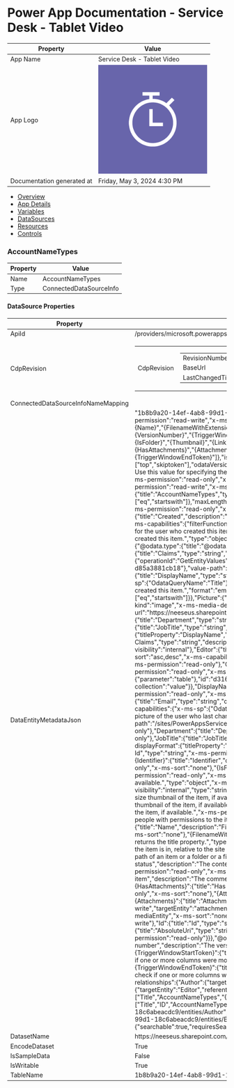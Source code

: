 ﻿# Power App Documentation \- Service Desk \- Tablet Video

| Property                   | Value                                   |
| -------------------------- | --------------------------------------- |
| App Name                   | Service Desk \- Tablet Video            |
| App Logo                   | ![App Logo](resources/applogoSmall.png) |
| Documentation generated at | Friday, May 3, 2024 4:30 PM             |

- [Overview](index-Service-Desk---Tablet-Video.md)
- [App Details](appdetails-Service-Desk---Tablet-Video.md)
- [Variables](variables-Service-Desk---Tablet-Video.md)
- [DataSources](datasources-Service-Desk---Tablet-Video.md)
- [Resources](resources-Service-Desk---Tablet-Video.md)
- [Controls](controls-Service-Desk---Tablet-Video.md)

### AccountNameTypes

| Property | Value                   |
| -------- | ----------------------- |
| Name     | AccountNameTypes        |
| Type     | ConnectedDataSourceInfo |

#### DataSource Properties

| Property                           | Value                                                                                                                                                                                                                                                                                                                                                                                                                                                                                                                                                                                                                                                                                                                                                                                                                                                                                                                                                                                                                                                                                                                                                                                                                                                                                                                                                                                                                                                                                                                                                                                                                                                                                                                                                                                                                                                                                                                                                                                                                                                                                                                                                                                                                                                                                                                                                                                                                                                                                                                                                                                                                                                                                                                                                                                                                                                                                                                                                                                                                                                                                                                                                                                                                                                                                                                                                                                                                                                                                                                                                                                                                                                                                                                                                                                                                                                                                                                                                                                                                                                                                                                                                                                                                                                                                                                                                                                                                                                                                                                                                                                                                                                                                                                                                                                                                                                                                                                                                                                                                                                                                                                                                                                                                                                                                                                                                                                                                                                                                                                                                                                                                                                                                                                                                                                                                                                                                                                                                                                                                                                                                                                                                                                                                                                                                                                                                                                                                                                                                                                                                                                                                                                                                                                                                                                                                                                                                                                                                                                                                                                                                                                                                                                                                                                                                                                                                                                                                                                                                                                                                                                                                                                                                                                                                                                                                                                                                                                                                                                                                                                                                                                                                                                                                                                                                                                                                                                                                                                                                                                                                                                                                                                                                                                                                                                                                                                                                                                                                                                                                                                                                                                                                                                                                                                                                                                                                                                                                                                                                                                                                                                                                                                                                                                                                                                                                                                                                                                                                                                                                                                                                                                                                                                                                                                                                                                                                                                                                                                                                                                                                                                                                                                                                                                                                                                                                                                                                                                                                                                                                                                                                                                                                                                                                                                                                                                                                                                                                                                                                                                                                                                                                                                                                                                                                                                                                                                                                                                                                                                                                                                                                                                                                                                                                                                                                                                                                                                                                                                                                                                                                                                                                                                                                                                                                                                                                                                                                                                                                                                                                                                                                                    |
| ---------------------------------- | -------------------------------------------------------------------------------------------------------------------------------------------------------------------------------------------------------------------------------------------------------------------------------------------------------------------------------------------------------------------------------------------------------------------------------------------------------------------------------------------------------------------------------------------------------------------------------------------------------------------------------------------------------------------------------------------------------------------------------------------------------------------------------------------------------------------------------------------------------------------------------------------------------------------------------------------------------------------------------------------------------------------------------------------------------------------------------------------------------------------------------------------------------------------------------------------------------------------------------------------------------------------------------------------------------------------------------------------------------------------------------------------------------------------------------------------------------------------------------------------------------------------------------------------------------------------------------------------------------------------------------------------------------------------------------------------------------------------------------------------------------------------------------------------------------------------------------------------------------------------------------------------------------------------------------------------------------------------------------------------------------------------------------------------------------------------------------------------------------------------------------------------------------------------------------------------------------------------------------------------------------------------------------------------------------------------------------------------------------------------------------------------------------------------------------------------------------------------------------------------------------------------------------------------------------------------------------------------------------------------------------------------------------------------------------------------------------------------------------------------------------------------------------------------------------------------------------------------------------------------------------------------------------------------------------------------------------------------------------------------------------------------------------------------------------------------------------------------------------------------------------------------------------------------------------------------------------------------------------------------------------------------------------------------------------------------------------------------------------------------------------------------------------------------------------------------------------------------------------------------------------------------------------------------------------------------------------------------------------------------------------------------------------------------------------------------------------------------------------------------------------------------------------------------------------------------------------------------------------------------------------------------------------------------------------------------------------------------------------------------------------------------------------------------------------------------------------------------------------------------------------------------------------------------------------------------------------------------------------------------------------------------------------------------------------------------------------------------------------------------------------------------------------------------------------------------------------------------------------------------------------------------------------------------------------------------------------------------------------------------------------------------------------------------------------------------------------------------------------------------------------------------------------------------------------------------------------------------------------------------------------------------------------------------------------------------------------------------------------------------------------------------------------------------------------------------------------------------------------------------------------------------------------------------------------------------------------------------------------------------------------------------------------------------------------------------------------------------------------------------------------------------------------------------------------------------------------------------------------------------------------------------------------------------------------------------------------------------------------------------------------------------------------------------------------------------------------------------------------------------------------------------------------------------------------------------------------------------------------------------------------------------------------------------------------------------------------------------------------------------------------------------------------------------------------------------------------------------------------------------------------------------------------------------------------------------------------------------------------------------------------------------------------------------------------------------------------------------------------------------------------------------------------------------------------------------------------------------------------------------------------------------------------------------------------------------------------------------------------------------------------------------------------------------------------------------------------------------------------------------------------------------------------------------------------------------------------------------------------------------------------------------------------------------------------------------------------------------------------------------------------------------------------------------------------------------------------------------------------------------------------------------------------------------------------------------------------------------------------------------------------------------------------------------------------------------------------------------------------------------------------------------------------------------------------------------------------------------------------------------------------------------------------------------------------------------------------------------------------------------------------------------------------------------------------------------------------------------------------------------------------------------------------------------------------------------------------------------------------------------------------------------------------------------------------------------------------------------------------------------------------------------------------------------------------------------------------------------------------------------------------------------------------------------------------------------------------------------------------------------------------------------------------------------------------------------------------------------------------------------------------------------------------------------------------------------------------------------------------------------------------------------------------------------------------------------------------------------------------------------------------------------------------------------------------------------------------------------------------------------------------------------------------------------------------------------------------------------------------------------------------------------------------------------------------------------------------------------------------------------------------------------------------------------------------------------------------------------------------------------------------------------------------------------------------------------------------------------------------------------------------------------------------------------------------------------------------------------------------------------------------------------------------------------------------------------------------------------------------------------------------------------------------------------------------------------------------------------------------------------------------------------------------------------------------------------------------------------------------------------------------------------------------------------------------------------------------------------------------------------------------------------------------------------------------------------------------------------------------------------------------------------------------------------------------------------------------------------------------------------------------------------------------------------------------------------------------------------------------------------------------------------------------------------------------------------------------------------------------------------------------------------------------------------------------------------------------------------------------------------------------------------------------------------------------------------------------------------------------------------------------------------------------------------------------------------------------------------------------------------------------------------------------------------------------------------------------------------------------------------------------------------------------------------------------------------------------------------------------------------------------------------------------------------------------------------------------------------------------------------------------------------------------------------------------------------------------------------------------------------------------------------------------------------------------------------------------------------------------------------------------------------------------------------------------------------------------------------------------------------------------------------------------------------------------------------------------------------------------------------------------------------------------------------------------------------------------------------------------------------------------------------------------------------------------------------------------------------------------------------------------------------------------------------------------------------------------------------------------------------------------------------------------------------------------------------------------------------------------------------------------------------------------------------------------------------------------------------------------------------------------------------------------------------------------------------------------------------------------------------------------------------------------------------------------------------------------------------------------------------------------------------------------------------------------------------------------------------------------------------------------------------------------------------------------------------------------------------------------------------------------------------------------------------------------------------------------------------------------------------------------------------------------------------------------------------------------------------------------------------------------------------------------------------------------------------------------------------------------- |
| ApiId                              | \/providers\/microsoft.powerapps\/apis\/shared\_sharepointonline                                                                                                                                                                                                                                                                                                                                                                                                                                                                                                                                                                                                                                                                                                                                                                                                                                                                                                                                                                                                                                                                                                                                                                                                                                                                                                                                                                                                                                                                                                                                                                                                                                                                                                                                                                                                                                                                                                                                                                                                                                                                                                                                                                                                                                                                                                                                                                                                                                                                                                                                                                                                                                                                                                                                                                                                                                                                                                                                                                                                                                                                                                                                                                                                                                                                                                                                                                                                                                                                                                                                                                                                                                                                                                                                                                                                                                                                                                                                                                                                                                                                                                                                                                                                                                                                                                                                                                                                                                                                                                                                                                                                                                                                                                                                                                                                                                                                                                                                                                                                                                                                                                                                                                                                                                                                                                                                                                                                                                                                                                                                                                                                                                                                                                                                                                                                                                                                                                                                                                                                                                                                                                                                                                                                                                                                                                                                                                                                                                                                                                                                                                                                                                                                                                                                                                                                                                                                                                                                                                                                                                                                                                                                                                                                                                                                                                                                                                                                                                                                                                                                                                                                                                                                                                                                                                                                                                                                                                                                                                                                                                                                                                                                                                                                                                                                                                                                                                                                                                                                                                                                                                                                                                                                                                                                                                                                                                                                                                                                                                                                                                                                                                                                                                                                                                                                                                                                                                                                                                                                                                                                                                                                                                                                                                                                                                                                                                                                                                                                                                                                                                                                                                                                                                                                                                                                                                                                                                                                                                                                                                                                                                                                                                                                                                                                                                                                                                                                                                                                                                                                                                                                                                                                                                                                                                                                                                                                                                                                                                                                                                                                                                                                                                                                                                                                                                                                                                                                                                                                                                                                                                                                                                                                                                                                                                                                                                                                                                                                                                                                                                                                                                                                                                                                                                                                                                                                                                                                                                                                                                                                                                         |
| CdpRevision                        | <table><tr><td>CdpRevision</td><td><table><tr><td>RevisionNumber</td><td>1</td></tr><tr><td>BaseUrl</td><td>/</td></tr><tr><td>LastChangedTimeString</td><td>6/2/2022 5:40:00 PM</td></tr></table></td></tr></table>                                                                                                                                                                                                                                                                                                                                                                                                                                                                                                                                                                                                                                                                                                                                                                                                                                                                                                                                                                                                                                                                                                                                                                                                                                                                                                                                                                                                                                                                                                                                                                                                                                                                                                                                                                                                                                                                                                                                                                                                                                                                                                                                                                                                                                                                                                                                                                                                                                                                                                                                                                                                                                                                                                                                                                                                                                                                                                                                                                                                                                                                                                                                                                                                                                                                                                                                                                                                                                                                                                                                                                                                                                                                                                                                                                                                                                                                                                                                                                                                                                                                                                                                                                                                                                                                                                                                                                                                                                                                                                                                                                                                                                                                                                                                                                                                                                                                                                                                                                                                                                                                                                                                                                                                                                                                                                                                                                                                                                                                                                                                                                                                                                                                                                                                                                                                                                                                                                                                                                                                                                                                                                                                                                                                                                                                                                                                                                                                                                                                                                                                                                                                                                                                                                                                                                                                                                                                                                                                                                                                                                                                                                                                                                                                                                                                                                                                                                                                                                                                                                                                                                                                                                                                                                                                                                                                                                                                                                                                                                                                                                                                                                                                                                                                                                                                                                                                                                                                                                                                                                                                                                                                                                                                                                                                                                                                                                                                                                                                                                                                                                                                                                                                                                                                                                                                                                                                                                                                                                                                                                                                                                                                                                                                                                                                                                                                                                                                                                                                                                                                                                                                                                                                                                                                                                                                                                                                                                                                                                                                                                                                                                                                                                                                                                                                                                                                                                                                                                                                                                                                                                                                                                                                                                                                                                                                                                                                                                                                                                                                                                                                                                                                                                                                                                                                                                                                                                                                                                                                                                                                                                                                                                                                                                                                                                                                                                                                                                                                                                                                                                                                                                                                                                                                                                                                                                                                                                                                                     |
| ConnectedDataSourceInfoNameMapping |                                                                                                                                                                                                                                                                                                                                                                                                                                                                                                                                                                                                                                                                                                                                                                                                                                                                                                                                                                                                                                                                                                                                                                                                                                                                                                                                                                                                                                                                                                                                                                                                                                                                                                                                                                                                                                                                                                                                                                                                                                                                                                                                                                                                                                                                                                                                                                                                                                                                                                                                                                                                                                                                                                                                                                                                                                                                                                                                                                                                                                                                                                                                                                                                                                                                                                                                                                                                                                                                                                                                                                                                                                                                                                                                                                                                                                                                                                                                                                                                                                                                                                                                                                                                                                                                                                                                                                                                                                                                                                                                                                                                                                                                                                                                                                                                                                                                                                                                                                                                                                                                                                                                                                                                                                                                                                                                                                                                                                                                                                                                                                                                                                                                                                                                                                                                                                                                                                                                                                                                                                                                                                                                                                                                                                                                                                                                                                                                                                                                                                                                                                                                                                                                                                                                                                                                                                                                                                                                                                                                                                                                                                                                                                                                                                                                                                                                                                                                                                                                                                                                                                                                                                                                                                                                                                                                                                                                                                                                                                                                                                                                                                                                                                                                                                                                                                                                                                                                                                                                                                                                                                                                                                                                                                                                                                                                                                                                                                                                                                                                                                                                                                                                                                                                                                                                                                                                                                                                                                                                                                                                                                                                                                                                                                                                                                                                                                                                                                                                                                                                                                                                                                                                                                                                                                                                                                                                                                                                                                                                                                                                                                                                                                                                                                                                                                                                                                                                                                                                                                                                                                                                                                                                                                                                                                                                                                                                                                                                                                                                                                                                                                                                                                                                                                                                                                                                                                                                                                                                                                                                                                                                                                                                                                                                                                                                                                                                                                                                                                                                                                                                                                                                                                                                                                                                                                                                                                                                                                                                                                                                                                                                                                          |
| DataEntityMetadataJson             | "1b8b9a20\-14ef\-4ab8\-99d1\-18c6abeacdc9": "{"name":"1b8b9a20\-14ef\-4ab8\-99d1\-18c6abeacdc9","title":"AccountNameTypes","x\-ms\-permission":"read\-write","x\-ms\-capabilities":{"sortRestrictions":{"sortable":true,"unsortableProperties":\["{Identifier}","{IsFolder}","{Thumbnail}","{Link}","{Name}","{FilenameWithExtension}","{Path}","{FullPath}","{ModerationStatus}","{ModerationComment}","{HasAttachments}","{Attachments}","{VersionNumber}","{TriggerWindowStartToken}","{TriggerWindowEndToken}"\]},"filterRestrictions":{"filterable":true,"nonFilterableProperties":\["{Identifier}","{IsFolder}","{Thumbnail}","{Link}","{Name}","{FilenameWithExtension}","{Path}","{FullPath}","{ModerationStatus}","{ModerationComment}","{HasAttachments}","{Attachments}","{VersionNumber}","{TriggerWindowStartToken}","{TriggerWindowEndToken}"\]},"isOnlyServerPagable":true,"filterFunctionSupport":\["and","or","eq","startswith","gt","ge","lt","le","ne"\],"serverPagingOptions":\["top","skiptoken"\],"odataVersion":3},"schema":{"type":"array","items":{"type":"object","required":\[\],"properties":{"ID":{"title":"ID","description":"List item id. Use this value for specifying the item to act on in other list related actions.","type":"integer","format":"int64","x\-ms\-keyType":"primary","x\-ms\-keyOrder":1,"x\-ms\-permission":"read\-only","x\-ms\-sort":"asc,desc","x\-ms\-capabilities":{"filterFunctions":\["eq"\]}},"Title":{"title":"Title","type":"string","x\-ms\-permission":"read\-write","x\-ms\-sort":"asc,desc","x\-ms\-capabilities":{"filterFunctions":\["eq","startswith"\]},"maxLength":255},"AccountNameTypes":{"title":"AccountNameTypes","type":"string","x\-ms\-permission":"read\-write","x\-ms\-sort":"asc,desc","x\-ms\-capabilities":{"filterFunctions":\["eq","startswith"\]},"maxLength":255},"Modified":{"title":"Modified","description":"When this item was last changed.","type":"string","format":"date\-time","x\-ms\-permission":"read\-only","x\-ms\-sort":"asc,desc","x\-ms\-capabilities":{"filterFunctions":\["eq","gt","ge","lt","le","ne"\]}},"Created":{"title":"Created","description":"When this item was created.","type":"string","format":"date\-time","x\-ms\-permission":"read\-only","x\-ms\-sort":"asc,desc","x\-ms\-capabilities":{"filterFunctions":\["eq","gt","ge","lt","le","ne"\]}},"Author\#Claims":{"title":"Created By Claims","type":"string","description":"Internal identifier for the user who created this item.","x\-ms\-permission":"read\-only","x\-ms\-visibility":"internal"},"Author":{"title":"Created By","description":"The user who created this item.","type":"object","x\-ms\-permission":"read\-only","x\-ms\-sort":"asc,desc","x\-ms\-capabilities":{"filterFunctions":\["eq"\]},"properties":{"@odata.type":{"title":"@odata.type","x\-ms\-visibility":"internal","type":"string","x\-ms\-permission":"read\-only"},"Claims":{"title":"Claims","type":"string","description":"Internal identifier for the user who created this item.","x\-ms\-permission":"read\-only","x\-ms\-dynamic\-values":{"operationId":"GetEntityValues","parameters":{"dataset":{"parameter":"dataset"},"table":{"parameter":"table"},"id":"1df5e554\-ec7e\-46a6\-901d\-d85a3881cb18"},"value\-path":"Claims","value\-title":"DisplayName","value\-collection":"value"}},"DisplayName":{"title":"DisplayName","type":"string","description":"The name of the user who created this item.","x\-ms\-permission":"read\-only","x\-ms\-capabilities":{"x\-ms\-sp":{"OdataQueryName":"Title"},"filterFunctions":\["eq","startswith"\]}},"Email":{"title":"Email","type":"string","description":"Email address of the user who created this item.","format":"email","x\-ms\-permission":"read\-only","x\-ms\-capabilities":{"x\-ms\-sp":{"OdataQueryName":"EMail"},"filterFunctions":\["eq","startswith"\]}},"Picture":{"title":"Picture","type":"string","description":"Link to a picture of the user who created this item.","format":"uri","x\-ms\-media\-kind":"image","x\-ms\-media\-default\-folder\-path":"\/sites\/PowerAppsServiceDesk","x\-ms\-media\-base\-url":"https:\/\/neeseus.sharepoint.com\/sites\/PowerAppsServiceDesk","x\-ms\-permission":"read\-only"},"Department":{"title":"Department","type":"string","description":"Department name of the user who created this item.","x\-ms\-permission":"read\-only"},"JobTitle":{"title":"JobTitle","type":"string","description":"Job title of the user who created this item.","x\-ms\-permission":"read\-only"}},"x\-ms\-displayFormat":{"titleProperty":"DisplayName","subtitleProperty":"Email","thumbnailProperty":"Picture"}},"Editor\#Claims":{"title":"Modified By Claims","type":"string","description":"Internal identifier for the user who last changed this item.","x\-ms\-permission":"read\-only","x\-ms\-visibility":"internal"},"Editor":{"title":"Modified By","description":"The user who last changed this item.","type":"object","x\-ms\-permission":"read\-only","x\-ms\-sort":"asc,desc","x\-ms\-capabilities":{"filterFunctions":\["eq"\]},"properties":{"@odata.type":{"title":"@odata.type","x\-ms\-visibility":"internal","type":"string","x\-ms\-permission":"read\-only"},"Claims":{"title":"Claims","type":"string","description":"Internal identifier for the user who last changed this item.","x\-ms\-permission":"read\-only","x\-ms\-dynamic\-values":{"operationId":"GetEntityValues","parameters":{"dataset":{"parameter":"dataset"},"table":{"parameter":"table"},"id":"d31655d1\-1d5b\-4511\-95a1\-7a09e9b75bf2"},"value\-path":"Claims","value\-title":"DisplayName","value\-collection":"value"}},"DisplayName":{"title":"DisplayName","type":"string","description":"The name of the user who last changed this item.","x\-ms\-permission":"read\-only","x\-ms\-capabilities":{"x\-ms\-sp":{"OdataQueryName":"Title"},"filterFunctions":\["eq","startswith"\]}},"Email":{"title":"Email","type":"string","description":"Email address of the user who last changed this item.","format":"email","x\-ms\-permission":"read\-only","x\-ms\-capabilities":{"x\-ms\-sp":{"OdataQueryName":"EMail"},"filterFunctions":\["eq","startswith"\]}},"Picture":{"title":"Picture","type":"string","description":"Link to a picture of the user who last changed this item.","format":"uri","x\-ms\-media\-kind":"image","x\-ms\-media\-default\-folder\-path":"\/sites\/PowerAppsServiceDesk","x\-ms\-media\-base\-url":"https:\/\/neeseus.sharepoint.com\/sites\/PowerAppsServiceDesk","x\-ms\-permission":"read\-only"},"Department":{"title":"Department","type":"string","description":"Department name of the user who last changed this item.","x\-ms\-permission":"read\-only"},"JobTitle":{"title":"JobTitle","type":"string","description":"Job title of the user who last changed this item.","x\-ms\-permission":"read\-only"}},"x\-ms\-displayFormat":{"titleProperty":"DisplayName","subtitleProperty":"Email","thumbnailProperty":"Picture"}},"ComplianceAssetId":{"title":"Compliance Asset Id","type":"string","x\-ms\-permission":"read\-only","x\-ms\-sort":"asc,desc","x\-ms\-capabilities":{"filterFunctions":\["eq","startswith"\]},"maxLength":255},"{Identifier}":{"title":"Identifier","description":"Value that can be used in file related actions for selecting a file.","type":"string","x\-ms\-permission":"read\-only","x\-ms\-sort":"none"},"{IsFolder}":{"title":"IsFolder","description":"True when the item is a folder, false otherwise.","type":"boolean","x\-ms\-permission":"read\-only","x\-ms\-sort":"none"},"{Thumbnail}":{"title":"Thumbnail","description":"URL to the thumbnails of the item in 3 different sizes, if available.","type":"object","x\-ms\-permission":"read\-only","x\-ms\-sort":"none","properties":{"@odata.type":{"title":"@odata.type","x\-ms\-visibility":"internal","type":"string","x\-ms\-permission":"read\-only"},"Small":{"title":"Small","type":"string","description":"URL to the small, highly compressed size thumbnail of the item, if available.","x\-ms\-permission":"read\-only"},"Medium":{"title":"Medium","type":"string","description":"URL to the standard size thumbnail of the item, if available.","x\-ms\-permission":"read\-only"},"Large":{"title":"Large","type":"string","description":"URL to the largest size thumbnail of the item, if available.","x\-ms\-permission":"read\-only"}}},"{Link}":{"title":"Link to item","description":"Link that can be used to get to the file or list item. Only people with permissions to the item will be able to open the link.","type":"string","x\-ms\-permission":"read\-only","x\-ms\-sort":"none"},"{Name}":{"title":"Name","description":"File name of the item in document libraries, display name of the item in lists.","type":"string","x\-ms\-permission":"read\-only","x\-ms\-sort":"none"},"{FilenameWithExtension}":{"title":"File name with extension","description":"For libraries, returns file name including extension. For lists, returns the title property.","type":"string","x\-ms\-permission":"read\-only","x\-ms\-sort":"none"},"{Path}":{"title":"Folder path","description":"Path to the folder the item is in, relative to the site address.","type":"string","x\-ms\-permission":"read\-only","x\-ms\-sort":"none"},"{FullPath}":{"title":"Full Path","description":"Full path of an item or a folder or a file","type":"string","x\-ms\-permission":"read\-only","x\-ms\-sort":"none"},"{ModerationStatus}":{"title":"Content approval status","description":"The content approval status. It can be one of the following: Draft, Pending, Approved, or Rejected","type":"string","x\-ms\-permission":"read\-only","x\-ms\-sort":"none"},"{ModerationComment}":{"title":"Comments associated with the content approval of this list item","description":"The comments associated with moderation of the list item.","type":"string","x\-ms\-permission":"read\-only","x\-ms\-sort":"none"},"{HasAttachments}":{"title":"Has attachments","description":"Indicates the presence of attachments in the item.","type":"boolean","x\-ms\-permission":"read\-only","x\-ms\-sort":"none"},"{Attachments}@odata.type":{"title":"{Attachments}","type":"string","x\-ms\-visibility":"internal","x\-ms\-permission":"read\-write"},"{Attachments}":{"title":"Attachments","description":"Never returns any data. Use Attachment endpoints to access item attachments.","x\-ms\-permission":"read\-write","targetEntity":"attachments","format":"x\-ms\-containedMediaEntity","x\-ms\-visibility":"internal","type":"array","items":{"type":"object","format":"x\-ms\-mediaEntity","x\-ms\-sort":"none","properties":{"@odata.type":{"title":"@odata.type","x\-ms\-visibility":"internal","type":"string","x\-ms\-permission":"read\-write"},"Id":{"title":"Id","type":"string","x\-ms\-keyType":"primary","x\-ms\-keyOrder":1,"x\-ms\-permission":"read\-only"},"AbsoluteUri":{"title":"AbsoluteUri","type":"string","format":"uri","x\-ms\-permission":"read\-only"},"DisplayName":{"title":"DisplayName","type":"string","x\-ms\-permission":"read\-only"}}},"@odata.type":"\#Collection(Microsoft.Azure.Connectors.SharePoint.SPListItemAttachment)"},"{VersionNumber}":{"title":"Version number","description":"The version number of the file or the list item.","type":"string","x\-ms\-permission":"read\-only","x\-ms\-sort":"none"},"{TriggerWindowStartToken}":{"title":"Trigger Window Start Token","description":"A token expressing the time of the last flow check. Use this if you want to check if one or more columns were modified since the last flow check.","type":"string","x\-ms\-permission":"read\-only","x\-ms\-sort":"none"},"{TriggerWindowEndToken}":{"title":"Trigger Window End Token","description":"A token expressing the time of the current flow check. Use this if you want to check if one or more columns were modified since the last flow check.","type":"string","x\-ms\-permission":"read\-only","x\-ms\-sort":"none"}},"x\-ms\-relationships":{"Author":{"targetEntity":"Author","referentialConstraints":{"Author\#Claims":{"referencedProperty":"Claims"}}},"Editor":{"targetEntity":"Editor","referentialConstraints":{"Editor\#Claims":{"referencedProperty":"Claims"}}}},"x\-ms\-displayFormat":{"propertiesDisplayOrder":\["Title","AccountNameTypes","{Attachments}"\],"propertiesCompactDisplayOrder":\["Title","ID","AccountNameTypes"\],"propertiesTabularDisplayOrder":\["Title","ID","AccountNameTypes"\]}}},"referencedEntities":{"Author":{"lookupEndpoint":{"path":"\/tables\/1b8b9a20\-14ef\-4ab8\-99d1\-18c6abeacdc9\/entities\/Author","capabilities":{"searchable":true,"requiresSearch":false}}},"Editor":{"lookupEndpoint":{"path":"\/tables\/1b8b9a20\-14ef\-4ab8\-99d1\-18c6abeacdc9\/entities\/Editor","capabilities":{"searchable":true,"requiresSearch":false}}}},"webUrl":"https:\/\/neeseus.sharepoint.com\/sites\/PowerAppsServiceDesk\/Lists\/AccountNameTypes\/AllItems.aspx"}" |
| DatasetName                        | https:\/\/neeseus.sharepoint.com\/sites\/PowerAppsServiceDesk                                                                                                                                                                                                                                                                                                                                                                                                                                                                                                                                                                                                                                                                                                                                                                                                                                                                                                                                                                                                                                                                                                                                                                                                                                                                                                                                                                                                                                                                                                                                                                                                                                                                                                                                                                                                                                                                                                                                                                                                                                                                                                                                                                                                                                                                                                                                                                                                                                                                                                                                                                                                                                                                                                                                                                                                                                                                                                                                                                                                                                                                                                                                                                                                                                                                                                                                                                                                                                                                                                                                                                                                                                                                                                                                                                                                                                                                                                                                                                                                                                                                                                                                                                                                                                                                                                                                                                                                                                                                                                                                                                                                                                                                                                                                                                                                                                                                                                                                                                                                                                                                                                                                                                                                                                                                                                                                                                                                                                                                                                                                                                                                                                                                                                                                                                                                                                                                                                                                                                                                                                                                                                                                                                                                                                                                                                                                                                                                                                                                                                                                                                                                                                                                                                                                                                                                                                                                                                                                                                                                                                                                                                                                                                                                                                                                                                                                                                                                                                                                                                                                                                                                                                                                                                                                                                                                                                                                                                                                                                                                                                                                                                                                                                                                                                                                                                                                                                                                                                                                                                                                                                                                                                                                                                                                                                                                                                                                                                                                                                                                                                                                                                                                                                                                                                                                                                                                                                                                                                                                                                                                                                                                                                                                                                                                                                                                                                                                                                                                                                                                                                                                                                                                                                                                                                                                                                                                                                                                                                                                                                                                                                                                                                                                                                                                                                                                                                                                                                                                                                                                                                                                                                                                                                                                                                                                                                                                                                                                                                                                                                                                                                                                                                                                                                                                                                                                                                                                                                                                                                                                                                                                                                                                                                                                                                                                                                                                                                                                                                                                                                                                                                                                                                                                                                                                                                                                                                                                                                                                                                                                                                            |
| EncodeDataset                      | True                                                                                                                                                                                                                                                                                                                                                                                                                                                                                                                                                                                                                                                                                                                                                                                                                                                                                                                                                                                                                                                                                                                                                                                                                                                                                                                                                                                                                                                                                                                                                                                                                                                                                                                                                                                                                                                                                                                                                                                                                                                                                                                                                                                                                                                                                                                                                                                                                                                                                                                                                                                                                                                                                                                                                                                                                                                                                                                                                                                                                                                                                                                                                                                                                                                                                                                                                                                                                                                                                                                                                                                                                                                                                                                                                                                                                                                                                                                                                                                                                                                                                                                                                                                                                                                                                                                                                                                                                                                                                                                                                                                                                                                                                                                                                                                                                                                                                                                                                                                                                                                                                                                                                                                                                                                                                                                                                                                                                                                                                                                                                                                                                                                                                                                                                                                                                                                                                                                                                                                                                                                                                                                                                                                                                                                                                                                                                                                                                                                                                                                                                                                                                                                                                                                                                                                                                                                                                                                                                                                                                                                                                                                                                                                                                                                                                                                                                                                                                                                                                                                                                                                                                                                                                                                                                                                                                                                                                                                                                                                                                                                                                                                                                                                                                                                                                                                                                                                                                                                                                                                                                                                                                                                                                                                                                                                                                                                                                                                                                                                                                                                                                                                                                                                                                                                                                                                                                                                                                                                                                                                                                                                                                                                                                                                                                                                                                                                                                                                                                                                                                                                                                                                                                                                                                                                                                                                                                                                                                                                                                                                                                                                                                                                                                                                                                                                                                                                                                                                                                                                                                                                                                                                                                                                                                                                                                                                                                                                                                                                                                                                                                                                                                                                                                                                                                                                                                                                                                                                                                                                                                                                                                                                                                                                                                                                                                                                                                                                                                                                                                                                                                                                                                                                                                                                                                                                                                                                                                                                                                                                                                                                                                                     |
| IsSampleData                       | False                                                                                                                                                                                                                                                                                                                                                                                                                                                                                                                                                                                                                                                                                                                                                                                                                                                                                                                                                                                                                                                                                                                                                                                                                                                                                                                                                                                                                                                                                                                                                                                                                                                                                                                                                                                                                                                                                                                                                                                                                                                                                                                                                                                                                                                                                                                                                                                                                                                                                                                                                                                                                                                                                                                                                                                                                                                                                                                                                                                                                                                                                                                                                                                                                                                                                                                                                                                                                                                                                                                                                                                                                                                                                                                                                                                                                                                                                                                                                                                                                                                                                                                                                                                                                                                                                                                                                                                                                                                                                                                                                                                                                                                                                                                                                                                                                                                                                                                                                                                                                                                                                                                                                                                                                                                                                                                                                                                                                                                                                                                                                                                                                                                                                                                                                                                                                                                                                                                                                                                                                                                                                                                                                                                                                                                                                                                                                                                                                                                                                                                                                                                                                                                                                                                                                                                                                                                                                                                                                                                                                                                                                                                                                                                                                                                                                                                                                                                                                                                                                                                                                                                                                                                                                                                                                                                                                                                                                                                                                                                                                                                                                                                                                                                                                                                                                                                                                                                                                                                                                                                                                                                                                                                                                                                                                                                                                                                                                                                                                                                                                                                                                                                                                                                                                                                                                                                                                                                                                                                                                                                                                                                                                                                                                                                                                                                                                                                                                                                                                                                                                                                                                                                                                                                                                                                                                                                                                                                                                                                                                                                                                                                                                                                                                                                                                                                                                                                                                                                                                                                                                                                                                                                                                                                                                                                                                                                                                                                                                                                                                                                                                                                                                                                                                                                                                                                                                                                                                                                                                                                                                                                                                                                                                                                                                                                                                                                                                                                                                                                                                                                                                                                                                                                                                                                                                                                                                                                                                                                                                                                                                                                                                                    |
| IsWritable                         | True                                                                                                                                                                                                                                                                                                                                                                                                                                                                                                                                                                                                                                                                                                                                                                                                                                                                                                                                                                                                                                                                                                                                                                                                                                                                                                                                                                                                                                                                                                                                                                                                                                                                                                                                                                                                                                                                                                                                                                                                                                                                                                                                                                                                                                                                                                                                                                                                                                                                                                                                                                                                                                                                                                                                                                                                                                                                                                                                                                                                                                                                                                                                                                                                                                                                                                                                                                                                                                                                                                                                                                                                                                                                                                                                                                                                                                                                                                                                                                                                                                                                                                                                                                                                                                                                                                                                                                                                                                                                                                                                                                                                                                                                                                                                                                                                                                                                                                                                                                                                                                                                                                                                                                                                                                                                                                                                                                                                                                                                                                                                                                                                                                                                                                                                                                                                                                                                                                                                                                                                                                                                                                                                                                                                                                                                                                                                                                                                                                                                                                                                                                                                                                                                                                                                                                                                                                                                                                                                                                                                                                                                                                                                                                                                                                                                                                                                                                                                                                                                                                                                                                                                                                                                                                                                                                                                                                                                                                                                                                                                                                                                                                                                                                                                                                                                                                                                                                                                                                                                                                                                                                                                                                                                                                                                                                                                                                                                                                                                                                                                                                                                                                                                                                                                                                                                                                                                                                                                                                                                                                                                                                                                                                                                                                                                                                                                                                                                                                                                                                                                                                                                                                                                                                                                                                                                                                                                                                                                                                                                                                                                                                                                                                                                                                                                                                                                                                                                                                                                                                                                                                                                                                                                                                                                                                                                                                                                                                                                                                                                                                                                                                                                                                                                                                                                                                                                                                                                                                                                                                                                                                                                                                                                                                                                                                                                                                                                                                                                                                                                                                                                                                                                                                                                                                                                                                                                                                                                                                                                                                                                                                                                                                     |
| TableName                          | 1b8b9a20\-14ef\-4ab8\-99d1\-18c6abeacdc9                                                                                                                                                                                                                                                                                                                                                                                                                                                                                                                                                                                                                                                                                                                                                                                                                                                                                                                                                                                                                                                                                                                                                                                                                                                                                                                                                                                                                                                                                                                                                                                                                                                                                                                                                                                                                                                                                                                                                                                                                                                                                                                                                                                                                                                                                                                                                                                                                                                                                                                                                                                                                                                                                                                                                                                                                                                                                                                                                                                                                                                                                                                                                                                                                                                                                                                                                                                                                                                                                                                                                                                                                                                                                                                                                                                                                                                                                                                                                                                                                                                                                                                                                                                                                                                                                                                                                                                                                                                                                                                                                                                                                                                                                                                                                                                                                                                                                                                                                                                                                                                                                                                                                                                                                                                                                                                                                                                                                                                                                                                                                                                                                                                                                                                                                                                                                                                                                                                                                                                                                                                                                                                                                                                                                                                                                                                                                                                                                                                                                                                                                                                                                                                                                                                                                                                                                                                                                                                                                                                                                                                                                                                                                                                                                                                                                                                                                                                                                                                                                                                                                                                                                                                                                                                                                                                                                                                                                                                                                                                                                                                                                                                                                                                                                                                                                                                                                                                                                                                                                                                                                                                                                                                                                                                                                                                                                                                                                                                                                                                                                                                                                                                                                                                                                                                                                                                                                                                                                                                                                                                                                                                                                                                                                                                                                                                                                                                                                                                                                                                                                                                                                                                                                                                                                                                                                                                                                                                                                                                                                                                                                                                                                                                                                                                                                                                                                                                                                                                                                                                                                                                                                                                                                                                                                                                                                                                                                                                                                                                                                                                                                                                                                                                                                                                                                                                                                                                                                                                                                                                                                                                                                                                                                                                                                                                                                                                                                                                                                                                                                                                                                                                                                                                                                                                                                                                                                                                                                                                                                                                                                                                                 |
